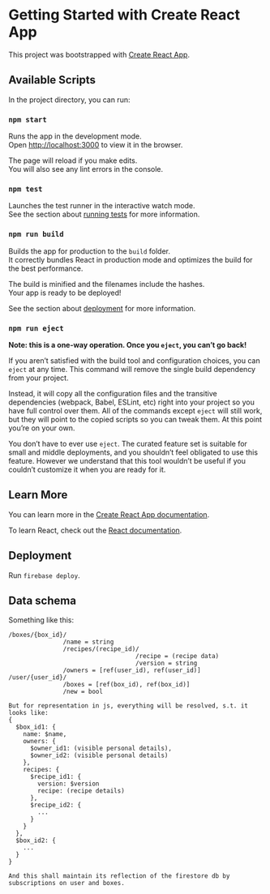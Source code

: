 # Getting Started with Create React App

This project was bootstrapped with [Create React App](https://github.com/facebook/create-react-app).

## Available Scripts

In the project directory, you can run:

### `npm start`

Runs the app in the development mode.\
Open [http://localhost:3000](http://localhost:3000) to view it in the browser.

The page will reload if you make edits.\
You will also see any lint errors in the console.

### `npm test`

Launches the test runner in the interactive watch mode.\
See the section about [running tests](https://facebook.github.io/create-react-app/docs/running-tests) for more information.

### `npm run build`

Builds the app for production to the `build` folder.\
It correctly bundles React in production mode and optimizes the build for the best performance.

The build is minified and the filenames include the hashes.\
Your app is ready to be deployed!

See the section about [deployment](https://facebook.github.io/create-react-app/docs/deployment) for more information.

### `npm run eject`

**Note: this is a one-way operation. Once you `eject`, you can’t go back!**

If you aren’t satisfied with the build tool and configuration choices, you can `eject` at any time. This command will remove the single build dependency from your project.

Instead, it will copy all the configuration files and the transitive dependencies (webpack, Babel, ESLint, etc) right into your project so you have full control over them. All of the commands except `eject` will still work, but they will point to the copied scripts so you can tweak them. At this point you’re on your own.

You don’t have to ever use `eject`. The curated feature set is suitable for small and middle deployments, and you shouldn’t feel obligated to use this feature. However we understand that this tool wouldn’t be useful if you couldn’t customize it when you are ready for it.

## Learn More

You can learn more in the [Create React App documentation](https://facebook.github.io/create-react-app/docs/getting-started).

To learn React, check out the [React documentation](https://reactjs.org/).

## Deployment

Run `firebase deploy`.

## Data schema

Something like this:

```
/boxes/{box_id}/
               /name = string
               /recipes/(recipe_id)/
                                   /recipe = (recipe data)
                                   /version = string
               /owners = [ref(user_id), ref(user_id)]
/user/{user_id}/
               /boxes = [ref(box_id), ref(box_id)]
               /new = bool
               
But for representation in js, everything will be resolved, s.t. it looks like:
{
  $box_id1: {
    name: $name,
    owners: {
      $owner_id1: (visible personal details),
      $owner_id2: (visible personal details)
    },
    recipes: {
      $recipe_id1: {
        version: $version
        recipe: (recipe details)
      },
      $recipe_id2: {
        ...
      }
    }
  },
  $box_id2: {
    ...
  }
}

And this shall maintain its reflection of the firestore db by subscriptions on user and boxes.
```

